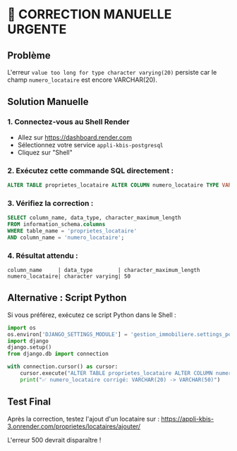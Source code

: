 # 🚨 CORRECTION MANUELLE URGENTE

## Problème
L'erreur `value too long for type character varying(20)` persiste car le champ `numero_locataire` est encore VARCHAR(20).

## Solution Manuelle

### 1. Connectez-vous au Shell Render
- Allez sur https://dashboard.render.com
- Sélectionnez votre service `appli-kbis-postgresql`
- Cliquez sur "Shell"

### 2. Exécutez cette commande SQL directement :

```sql
ALTER TABLE proprietes_locataire ALTER COLUMN numero_locataire TYPE VARCHAR(50);
```

### 3. Vérifiez la correction :

```sql
SELECT column_name, data_type, character_maximum_length 
FROM information_schema.columns 
WHERE table_name = 'proprietes_locataire' 
AND column_name = 'numero_locataire';
```

### 4. Résultat attendu :
```
column_name     | data_type        | character_maximum_length
numero_locataire| character varying| 50
```

## Alternative : Script Python

Si vous préférez, exécutez ce script Python dans le Shell :

```python
import os
os.environ['DJANGO_SETTINGS_MODULE'] = 'gestion_immobiliere.settings_postgresql'
import django
django.setup()
from django.db import connection

with connection.cursor() as cursor:
    cursor.execute("ALTER TABLE proprietes_locataire ALTER COLUMN numero_locataire TYPE VARCHAR(50);")
    print("✅ numero_locataire corrigé: VARCHAR(20) -> VARCHAR(50)")
```

## Test Final
Après la correction, testez l'ajout d'un locataire sur :
https://appli-kbis-3.onrender.com/proprietes/locataires/ajouter/

L'erreur 500 devrait disparaître !